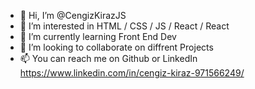 - 👋 Hi, I’m @CengizKirazJS
- 👀 I’m interested in HTML / CSS / JS / React / React
- 🌱 I’m currently learning Front End Dev
- 💞️ I’m looking to collaborate on diffrent Projects
- 📫 You can reach me on Github or LinkedIn https://www.linkedin.com/in/cengiz-kiraz-971566249/
